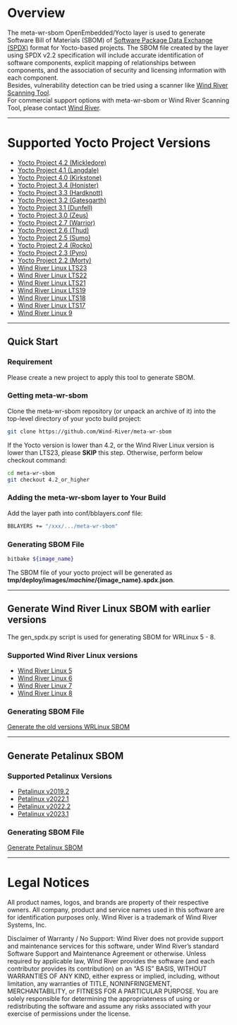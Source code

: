 # Overview
The meta-wr-sbom OpenEmbedded/Yocto layer is used to generate Software Bill of Materials (SBOM) of [Software Package Data Exchange (SPDX)](https://spdx.org/tools) format for Yocto-based projects. The SBOM file created by the layer using SPDX v2.2 specification will include accurate identification of software components, explicit mapping of relationships between components, and the association of security and licensing information with each component.  
Besides, vulnerability detection can be tried using a scanner like [Wind River Scanning Tool](https://studio.windriver.com/scan).  
For commercial support options with meta-wr-sbom or Wind River Scanning Tool, please contact [Wind River](https://support2.windriver.com/).  

----------------------------------------------------------------------------------------
# Supported Yocto Project Versions
- [Yocto Project 4.2 (Mickledore)](https://lists.yoctoproject.org/g/yocto/message/59892)	  
- [Yocto Project 4.1 (Langdale)](https://lists.yoctoproject.org/g/yocto/message/58398)	  
- [Yocto Project 4.0 (Kirkstone)](https://lists.yoctoproject.org/g/yocto/message/56902)	  
- [Yocto Project 3.4 (Honister)](https://lists.yoctoproject.org/g/yocto-announce/message/229)  
- [Yocto Project 3.3 (Hardknott)](https://lists.yoctoproject.org/g/yocto-announce/message/215)  
- [Yocto Project 3.2 (Gatesgarth)](https://lists.yoctoproject.org/g/yocto/message/51262)  
- [Yocto Project 3.1 (Dunfell)](https://lists.yoctoproject.org/g/yocto/message/49201)  
- [Yocto Project 3.0 (Zeus)](https://lists.yoctoproject.org/pipermail/yocto/2019-October/047111.html)
- [Yocto Project 2.7 (Warrior)](https://lists.yoctoproject.org/pipermail/yocto/2019-May/045028.html)  
- [Yocto Project 2.6 (Thud)](https://lists.yoctoproject.org/pipermail/yocto-announce/2018-November/000147.html)  
- [Yocto Project 2.5 (Sumo)](https://lists.yoctoproject.org/pipermail/yocto-announce/2018-May/000136.html)  
- [Yocto Project 2.4 (Rocko)](https://lists.yoctoproject.org/pipermail/yocto-announce/2017-October/000125.html)   
- [Yocto Project 2.3 (Pyro)](https://lists.yoctoproject.org/pipermail/yocto-announce/2017-May/000112.html)  
- [Yocto Project 2.2 (Morty)](https://www.yoctoproject.org/pipermail/yocto-announce/2016-November/000101.html)  
- [Wind River Linux LTS23](https://docs.windriver.com/category/os_linux_lts_23)
- [Wind River Linux LTS22](https://docs.windriver.com/category/os_linux_lts_22)
- [Wind River Linux LTS21](https://docs.windriver.com/category/os_linux_lts_21)
- [Wind River Linux LTS19](https://docs.windriver.com/category/os_linux_lts_19)
- [Wind River Linux LTS18](https://docs.windriver.com/category/os_linux_lts_18)
- [Wind River Linux LTS17](https://docs.windriver.com/category/os_linux_lts_17)
- [Wind River Linux 9](https://docs.windriver.com/category/os-wind_river_linux_9)



----------------------------------------------------------------------------------------
## Quick Start

### Requirement
Please create a new project to apply this tool to generate SBOM.

### Getting meta-wr-sbom
Clone the meta-wr-sbom repository (or unpack an archive of it) into the top-level directory of your yocto build project:
```bash
git clone https://github.com/Wind-River/meta-wr-sbom
```

If the Yocto version is lower than 4.2, or the Wind River Linux version is lower than LTS23, please **SKIP** this step. Otherwise, perform below checkout command:
```bash
cd meta-wr-sbom
git checkout 4.2_or_higher
```


### Adding the meta-wr-sbom layer to Your Build
Add the layer path into conf/bblayers.conf file:
```bash
BBLAYERS += "/xxx/.../meta-wr-sbom"
```

### Generating SBOM File
```bash
bitbake ${image_name}
```

The SBOM file of your yocto project will be generated as  **tmp/deploy/images/${machine}/${image_name}.spdx.json**.   
***************************************************************************************

## Generate Wind River Linux SBOM with earlier versions

The gen_spdx.py script is used for generating SBOM for WRLinux 5 - 8.

### Supported Wind River Linux versions

- [Wind River Linux 5](https://docs.windriver.com/category/os-wind_river_linux_5)
- [Wind River Linux 6](https://docs.windriver.com/category/os-wind_river_linux_6)
- [Wind River Linux 7](https://docs.windriver.com/category/os-wind_river_linux_7)
- [Wind River Linux 8](https://docs.windriver.com/category/os-wind_river_linux_8)

### Generating SBOM File
[Generate the old versions WRLinux SBOM](tools/USE_GEN_MANIFEST_PY.md) 

***************************************************************************************

## Generate Petalinux SBOM

### Supported Petalinux Versions
 
- [Petalinux v2019.2](https://support.xilinx.com/s/article/72950?language=en_US)
- [Petalinux v2022.1](https://support.xilinx.com/s/article/000033799?language=en_US)
- [Petalinux v2022.2](https://support.xilinx.com/s/article/000034483?language=en_US)
- [Petalinux v2023.1](https://support.xilinx.com/s/article/000035006?language=en_US)

### Generating SBOM File
[Generate Petalinux SBOM](petalinux-sbom.md) 


***************************************************************************************

# Legal Notices

All product names, logos, and brands are property of their respective owners. All company, 
product and service names used in this software are for identification purposes only. 
Wind River is a trademark of Wind River Systems, Inc.

Disclaimer of Warranty / No Support: Wind River does not provide support 
and maintenance services for this software, under Wind River’s standard 
Software Support and Maintenance Agreement or otherwise. Unless required 
by applicable law, Wind River provides the software (and each contributor 
provides its contribution) on an “AS IS” BASIS, WITHOUT WARRANTIES OF ANY 
KIND, either express or implied, including, without limitation, any warranties 
of TITLE, NONINFRINGEMENT, MERCHANTABILITY, or FITNESS FOR A PARTICULAR 
PURPOSE. You are solely responsible for determining the appropriateness of 
using or redistributing the software and assume any risks associated with 
your exercise of permissions under the license.


